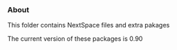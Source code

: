 ### About

This folder contains NextSpace files and extra pakages

The current version of these packages is 0.90
